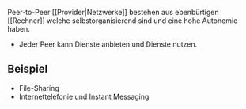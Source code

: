 Peer-to-Peer [[Provider|Netzwerke]] bestehen aus ebenbürtigen [[Rechner]] welche selbstorganisierend sind und eine hohe Autonomie haben.
- Jeder Peer kann Dienste anbieten und Dienste nutzen. 

## Beispiel
- File-Sharing
- Internettelefonie und Instant Messaging